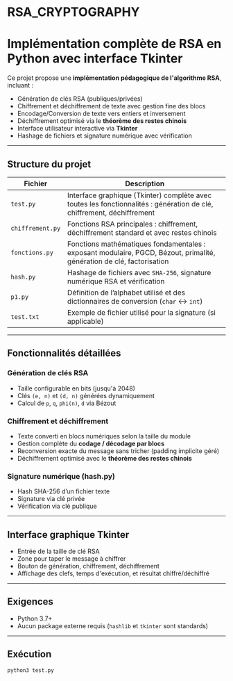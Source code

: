# RSA_CRYPTOGRAPHY

# Implémentation complète de RSA en Python avec interface Tkinter

Ce projet propose une **implémentation pédagogique de l'algorithme RSA**, incluant :

- Génération de clés RSA (publiques/privées)
- Chiffrement et déchiffrement de texte avec gestion fine des blocs
- Encodage/Conversion de texte vers entiers et inversement
- Déchiffrement optimisé via le **théorème des restes chinois**
- Interface utilisateur interactive via **Tkinter**
- Hashage de fichiers et signature numérique avec vérification

---

## Structure du projet

| Fichier | Description |
|--------|-------------|
| `test.py` | Interface graphique (Tkinter) complète avec toutes les fonctionnalités : génération de clé, chiffrement, déchiffrement |
| `chiffrement.py` | Fonctions RSA principales : chiffrement, déchiffrement standard et avec restes chinois |
| `fonctions.py` | Fonctions mathématiques fondamentales : exposant modulaire, PGCD, Bézout, primalité, génération de clé, factorisation |
| `hash.py` | Hashage de fichiers avec `SHA-256`, signature numérique RSA et vérification |
| `p1.py` | Définition de l’alphabet utilisé et des dictionnaires de conversion (`char` ↔ `int`) |
| `test.txt` | Exemple de fichier utilisé pour la signature (si applicable) |

---

## Fonctionnalités détaillées

### Génération de clés RSA
- Taille configurable en bits (jusqu'à 2048)
- Clés `(e, n)` et `(d, n)` générées dynamiquement
- Calcul de `p`, `q`, `phi(n)`, `d` via Bézout

### Chiffrement et déchiffrement
- Texte converti en blocs numériques selon la taille du module
- Gestion complète du **codage / décodage par blocs**
- Reconversion exacte du message sans tricher (padding implicite géré)
- Déchiffrement optimisé avec le **théorème des restes chinois**

### Signature numérique (hash.py)
- Hash SHA-256 d’un fichier texte
- Signature via clé privée
- Vérification via clé publique

---

## Interface graphique Tkinter
- Entrée de la taille de clé RSA
- Zone pour taper le message à chiffrer
- Bouton de génération, chiffrement, déchiffrement
- Affichage des clefs, temps d'exécution, et résultat chiffré/déchiffré

---

## Exigences

- Python 3.7+
- Aucun package externe requis (`hashlib` et `tkinter` sont standards)

---

## Exécution

```bash
python3 test.py
